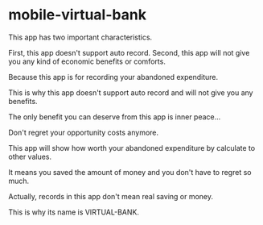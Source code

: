 # mobile-virtual-bank

This app has two important characteristics.

First, this app doesn't support auto record.
Second, this app will not give you any kind of economic benefits or comforts.

Because this app is for recording your abandoned expenditure.

This is why this app doesn't support auto record and will not give you any benefits.

The only benefit you can deserve from this app is inner peace...

Don't regret your opportunity costs anymore.

This app will show how worth your abandoned expenditure by calculate to other values.

It means you saved the amount of money and you don't have to regret so much.

Actually, records in this app don't mean real saving or money.

This is why its name is VIRTUAL-BANK.
